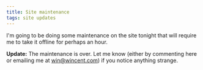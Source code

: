 ```yaml
---
title: Site maintenance
tags: site updates
---
```


I'm going to be doing some maintenance on the site tonight that will require me to take it offline for perhaps an hour.

**Update:** The maintenance is over. Let me know (either by commenting here or emailing me at <win@wincent.com>) if you notice anything strange.
